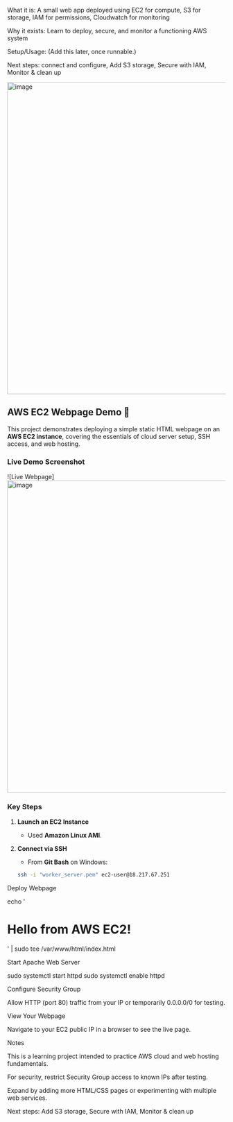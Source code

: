 What it is: A small web app deployed using EC2 for compute, S3 for storage, IAM for permissions, Cloudwatch for monitoring

Why it exists: Learn to deploy, secure, and monitor a functioning AWS system

Setup/Usage: (Add this later, once runnable.)

Next steps: connect and configure, Add S3 storage, Secure with IAM, Monitor & clean up

<img width="1366" height="720" alt="image" src="https://github.com/user-attachments/assets/9f212554-4375-465f-aaf7-f7f74f7ad6da" />


## AWS EC2 Webpage Demo 🚀

This project demonstrates deploying a simple static HTML webpage on an **AWS EC2 instance**, covering the essentials of cloud server setup, SSH access, and web hosting.

### Live Demo Screenshot
![Live Webpage] <img width="1366" height="720" alt="image" src="https://github.com/user-attachments/assets/d70e0567-d8af-4e62-812e-881638f2a790" />

### Key Steps

1. **Launch an EC2 Instance**  
   - Used **Amazon Linux AMI**.

2. **Connect via SSH**  
   - From **Git Bash** on Windows:
   ```bash
   ssh -i "worker_server.pem" ec2-user@18.217.67.251

Deploy Webpage

echo '<h1>Hello from AWS EC2!</h1>' | sudo tee /var/www/html/index.html

Start Apache Web Server

sudo systemctl start httpd
sudo systemctl enable httpd

Configure Security Group

Allow HTTP (port 80) traffic from your IP or temporarily 0.0.0.0/0 for testing.

View Your Webpage

Navigate to your EC2 public IP in a browser to see the live page.

Notes

This is a learning project intended to practice AWS cloud and web hosting fundamentals.

For security, restrict Security Group access to known IPs after testing.

Expand by adding more HTML/CSS pages or experimenting with multiple web services.

Next steps: Add S3 storage, Secure with IAM, Monitor & clean up
